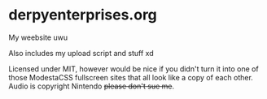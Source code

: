 # derpyenterprises.org
My weebsite uwu

Also includes my upload script and stuff xd

Licensed under MIT, however would be nice if you didn't turn it into one of those ModestaCSS fullscreen sites that all look like a copy of each other. Audio is copyright Nintendo ~~please don't sue me~~.

